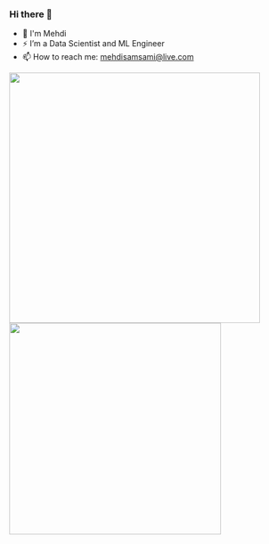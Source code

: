### Hi there 👋

- 👤 I'm Mehdi
- ⚡ I’m a Data Scientist and ML Engineer
- 📫 How to reach me: [mehdisamsami@live.com](mailto:mehdisamsami@live.com)


<a href="https://github.com/msamsami">
  <img align="center" src="https://github-readme-stats.vercel.app/api?username=msamsami&show_icons=true&count_private=true" style="width: 450px; max-width: 100%;" />
</a>
<a href="https://github.com/msamsami">
  <img align="center" src="https://github-readme-stats.vercel.app/api/top-langs/?username=msamsami&hide=matlab&langs_count=6&layout=compact" style="width: 380px; max-width: 100%;" />
</a>


<!--
Here are some ideas to get you started:

- 🔭 I’m currently working on ...
- 🌱 I’m currently learning ...
- 👯 I’m looking to collaborate on ...
- 🤔 I’m looking for help with ...
- 💬 Ask me about ...
- 📫 How to reach me: ...
- 😄 Pronouns: ...
- ⚡ Fun fact: ...
-->
